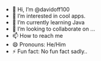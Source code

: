 - 👋 Hi, I’m @davidoff100
- 👀 I’m interested in cool apps.
- 🌱 I’m currently learning Java
- 💞️ I’m looking to collaborate on ...
- 📫 How to reach me 
- 😄 Pronouns: He/Him
- ⚡ Fun fact: No fun fact sadly..

<!---
davidoff100/davidoff100 is a ✨ special ✨ repository because its `README.md` (this file) appears on your GitHub profile.
You can click the Preview link to take a look at your changes.
--->
